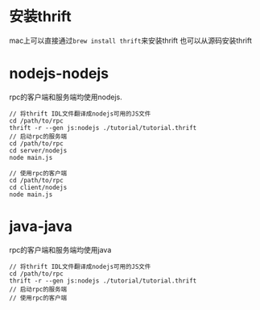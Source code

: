 # 安装thrift
mac上可以直接通过`brew install thrift`来安装thrift
也可以从源码安装thrift

# nodejs-nodejs
rpc的客户端和服务端均使用nodejs. 
```
// 将thrift IDL文件翻译成nodejs可用的JS文件
cd /path/to/rpc
thrift -r --gen js:nodejs ./tutorial/tutorial.thrift
// 启动rpc的服务端
cd /path/to/rpc
cd server/nodejs
node main.js

// 使用rpc的客户端
cd /path/to/rpc
cd client/nodejs
node main.js
```

# java-java
rpc的客户端和服务端均使用java
```
// 将thrift IDL文件翻译成nodejs可用的JS文件
cd /path/to/rpc
thrift -r --gen js:nodejs ./tutorial/tutorial.thrift
// 启动rpc的服务端
// 使用rpc的客户端
```
